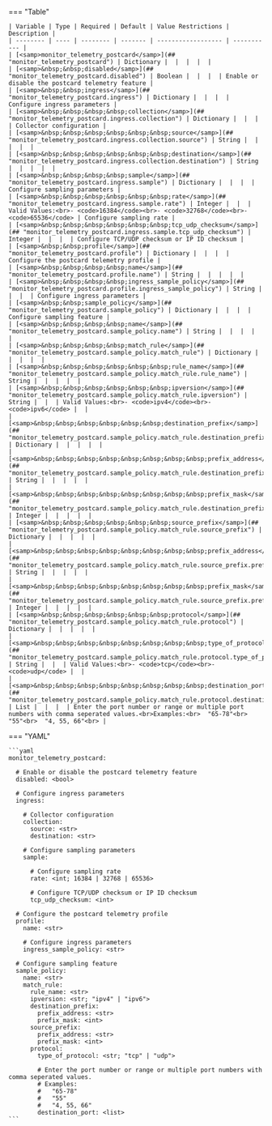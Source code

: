 <!--
  ~ Copyright (c) 2024 Arista Networks, Inc.
  ~ Use of this source code is governed by the Apache License 2.0
  ~ that can be found in the LICENSE file.
  -->
=== "Table"

    | Variable | Type | Required | Default | Value Restrictions | Description |
    | -------- | ---- | -------- | ------- | ------------------ | ----------- |
    | [<samp>monitor_telemetry_postcard</samp>](## "monitor_telemetry_postcard") | Dictionary |  |  |  |  |
    | [<samp>&nbsp;&nbsp;disabled</samp>](## "monitor_telemetry_postcard.disabled") | Boolean |  |  |  | Enable or disable the postcard telemetry feature |
    | [<samp>&nbsp;&nbsp;ingress</samp>](## "monitor_telemetry_postcard.ingress") | Dictionary |  |  |  | Configure ingress parameters |
    | [<samp>&nbsp;&nbsp;&nbsp;&nbsp;collection</samp>](## "monitor_telemetry_postcard.ingress.collection") | Dictionary |  |  |  | Collector configuration |
    | [<samp>&nbsp;&nbsp;&nbsp;&nbsp;&nbsp;&nbsp;source</samp>](## "monitor_telemetry_postcard.ingress.collection.source") | String |  |  |  |  |
    | [<samp>&nbsp;&nbsp;&nbsp;&nbsp;&nbsp;&nbsp;destination</samp>](## "monitor_telemetry_postcard.ingress.collection.destination") | String |  |  |  |  |
    | [<samp>&nbsp;&nbsp;&nbsp;&nbsp;sample</samp>](## "monitor_telemetry_postcard.ingress.sample") | Dictionary |  |  |  | Configure sampling parameters |
    | [<samp>&nbsp;&nbsp;&nbsp;&nbsp;&nbsp;&nbsp;rate</samp>](## "monitor_telemetry_postcard.ingress.sample.rate") | Integer |  |  | Valid Values:<br>- <code>16384</code><br>- <code>32768</code><br>- <code>65536</code> | Configure sampling rate |
    | [<samp>&nbsp;&nbsp;&nbsp;&nbsp;&nbsp;&nbsp;tcp_udp_checksum</samp>](## "monitor_telemetry_postcard.ingress.sample.tcp_udp_checksum") | Integer |  |  |  | Configure TCP/UDP checksum or IP ID checksum |
    | [<samp>&nbsp;&nbsp;profile</samp>](## "monitor_telemetry_postcard.profile") | Dictionary |  |  |  | Configure the postcard telemetry profile |
    | [<samp>&nbsp;&nbsp;&nbsp;&nbsp;name</samp>](## "monitor_telemetry_postcard.profile.name") | String |  |  |  |  |
    | [<samp>&nbsp;&nbsp;&nbsp;&nbsp;ingress_sample_policy</samp>](## "monitor_telemetry_postcard.profile.ingress_sample_policy") | String |  |  |  | Configure ingress parameters |
    | [<samp>&nbsp;&nbsp;sample_policy</samp>](## "monitor_telemetry_postcard.sample_policy") | Dictionary |  |  |  | Configure sampling feature |
    | [<samp>&nbsp;&nbsp;&nbsp;&nbsp;name</samp>](## "monitor_telemetry_postcard.sample_policy.name") | String |  |  |  |  |
    | [<samp>&nbsp;&nbsp;&nbsp;&nbsp;match_rule</samp>](## "monitor_telemetry_postcard.sample_policy.match_rule") | Dictionary |  |  |  |  |
    | [<samp>&nbsp;&nbsp;&nbsp;&nbsp;&nbsp;&nbsp;rule_name</samp>](## "monitor_telemetry_postcard.sample_policy.match_rule.rule_name") | String |  |  |  |  |
    | [<samp>&nbsp;&nbsp;&nbsp;&nbsp;&nbsp;&nbsp;ipversion</samp>](## "monitor_telemetry_postcard.sample_policy.match_rule.ipversion") | String |  |  | Valid Values:<br>- <code>ipv4</code><br>- <code>ipv6</code> |  |
    | [<samp>&nbsp;&nbsp;&nbsp;&nbsp;&nbsp;&nbsp;destination_prefix</samp>](## "monitor_telemetry_postcard.sample_policy.match_rule.destination_prefix") | Dictionary |  |  |  |  |
    | [<samp>&nbsp;&nbsp;&nbsp;&nbsp;&nbsp;&nbsp;&nbsp;&nbsp;prefix_address</samp>](## "monitor_telemetry_postcard.sample_policy.match_rule.destination_prefix.prefix_address") | String |  |  |  |  |
    | [<samp>&nbsp;&nbsp;&nbsp;&nbsp;&nbsp;&nbsp;&nbsp;&nbsp;prefix_mask</samp>](## "monitor_telemetry_postcard.sample_policy.match_rule.destination_prefix.prefix_mask") | Integer |  |  |  |  |
    | [<samp>&nbsp;&nbsp;&nbsp;&nbsp;&nbsp;&nbsp;source_prefix</samp>](## "monitor_telemetry_postcard.sample_policy.match_rule.source_prefix") | Dictionary |  |  |  |  |
    | [<samp>&nbsp;&nbsp;&nbsp;&nbsp;&nbsp;&nbsp;&nbsp;&nbsp;prefix_address</samp>](## "monitor_telemetry_postcard.sample_policy.match_rule.source_prefix.prefix_address") | String |  |  |  |  |
    | [<samp>&nbsp;&nbsp;&nbsp;&nbsp;&nbsp;&nbsp;&nbsp;&nbsp;prefix_mask</samp>](## "monitor_telemetry_postcard.sample_policy.match_rule.source_prefix.prefix_mask") | Integer |  |  |  |  |
    | [<samp>&nbsp;&nbsp;&nbsp;&nbsp;&nbsp;&nbsp;protocol</samp>](## "monitor_telemetry_postcard.sample_policy.match_rule.protocol") | Dictionary |  |  |  |  |
    | [<samp>&nbsp;&nbsp;&nbsp;&nbsp;&nbsp;&nbsp;&nbsp;&nbsp;type_of_protocol</samp>](## "monitor_telemetry_postcard.sample_policy.match_rule.protocol.type_of_protocol") | String |  |  | Valid Values:<br>- <code>tcp</code><br>- <code>udp</code> |  |
    | [<samp>&nbsp;&nbsp;&nbsp;&nbsp;&nbsp;&nbsp;&nbsp;&nbsp;destination_port</samp>](## "monitor_telemetry_postcard.sample_policy.match_rule.protocol.destination_port") | List |  |  |  | Enter the port number or range or multiple port numbers with comma seperated values.<br>Examples:<br>  "65-78"<br>  "55"<br>  "4, 55, 66"<br> |

=== "YAML"

    ```yaml
    monitor_telemetry_postcard:

      # Enable or disable the postcard telemetry feature
      disabled: <bool>

      # Configure ingress parameters
      ingress:

        # Collector configuration
        collection:
          source: <str>
          destination: <str>

        # Configure sampling parameters
        sample:

          # Configure sampling rate
          rate: <int; 16384 | 32768 | 65536>

          # Configure TCP/UDP checksum or IP ID checksum
          tcp_udp_checksum: <int>

      # Configure the postcard telemetry profile
      profile:
        name: <str>

        # Configure ingress parameters
        ingress_sample_policy: <str>

      # Configure sampling feature
      sample_policy:
        name: <str>
        match_rule:
          rule_name: <str>
          ipversion: <str; "ipv4" | "ipv6">
          destination_prefix:
            prefix_address: <str>
            prefix_mask: <int>
          source_prefix:
            prefix_address: <str>
            prefix_mask: <int>
          protocol:
            type_of_protocol: <str; "tcp" | "udp">

            # Enter the port number or range or multiple port numbers with comma seperated values.
            # Examples:
            #   "65-78"
            #   "55"
            #   "4, 55, 66"
            destination_port: <list>
    ```
